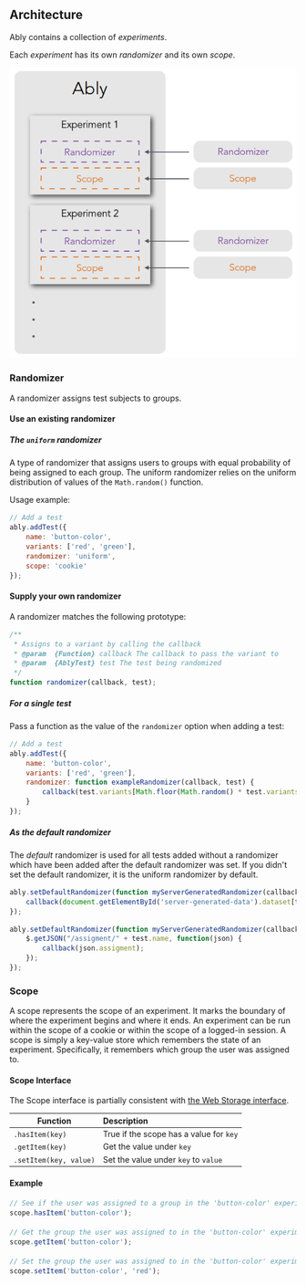## Architecture

Ably contains a collection of *experiments*.

Each *experiment* has its own *randomizer* and its own *scope*.

![Ably experiment architecture](ably-experiment-architecture.png)

### Randomizer ###

A randomizer assigns test subjects to groups.

#### Use an existing randomizer

##### The `uniform` randomizer

A type of randomizer that assigns users to groups with equal probability of being assigned to each group. The uniform randomizer relies on the uniform distribution of values of the `Math.random()` function.

Usage example:

```js
// Add a test
ably.addTest({
    name: 'button-color',
    variants: ['red', 'green'],
    randomizer: 'uniform',
    scope: 'cookie'
});
```

#### Supply your own randomizer

A randomizer matches the following prototype:

```js
/**
 * Assigns to a variant by calling the callback
 * @param  {Function} callback The callback to pass the variant to
 * @param  {AblyTest} test The test being randomized
 */
function randomizer(callback, test);
```

##### For a single test

Pass a function as the value of the `randomizer` option when adding a test:

```js
// Add a test
ably.addTest({
    name: 'button-color',
    variants: ['red', 'green'],
    randomizer: function exampleRandomizer(callback, test) {
        callback(test.variants[Math.floor(Math.random() * test.variants.length)]);
    }
});
```

##### As the default randomizer

The *default* randomizer is used for all tests added without a randomizer which have been added after the default randomizer was set. If you didn't set the default randomizer, it is the uniform randomizer by default.

```js
ably.setDefaultRandomizer(function myServerGeneratedRandomizer(callback, test) {
    callback(document.getElementById('server-generated-data').dataset[test.name].assignment);
});
```

```js
ably.setDefaultRandomizer(function myServerGeneratedRandomizer(callback, test) {
    $.getJSON("/assigment/" + test.name, function(json) {
        callback(json.assigment);
    });
});
```

### Scope ###

A scope represents the scope of an experiment. It marks the boundary of where the experiment begins and where it ends. An experiment can be run within the scope of a cookie or within the scope of a logged-in session. A scope is simply a key-value store which remembers the state of an experiment. Specifically, it remembers which group the user was assigned to.

#### Scope Interface ####

The Scope interface is partially consistent with [the Web Storage interface](http://dev.w3.org/html5/webstorage/#storage-0).

| Function                  | Description                              |
| ------------------------- | :--------------------------------------- |
| `.hasItem(key)`           | True if the scope has a value for `key`  |
| `.getItem(key)`           | Get the value under `key`                |
| `.setItem(key, value)`    | Set the value under `key` to `value`     |

#### Example ####

```js
// See if the user was assigned to a group in the 'button-color' experiment
scope.hasItem('button-color');

// Get the group the user was assigned to in the 'button-color' experiment
scope.getItem('button-color');

// Set the group the user was assigned to in the 'button-color' experiment to 'red'
scope.setItem('button-color', 'red');
```
